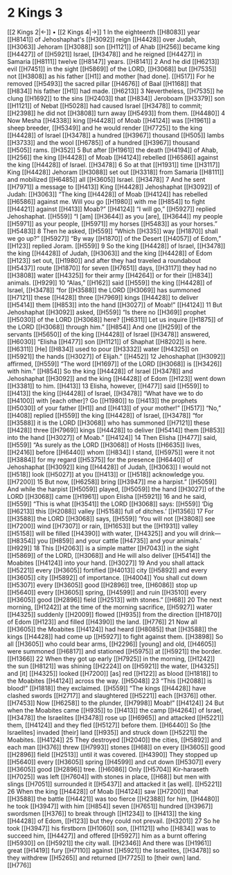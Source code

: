# 2 Kings 3
[[2 Kings 2|←]] • [[2 Kings 4|→]]
1 In the eighteenth [[H8083]] year [[H8141]] of Jehoshaphat's [[H3092]] reign [[H4428]] over Judah, [[H3063]] Jehoram [[H3088]] son [[H1121]] of Ahab [[H256]] became king [[H4427]] of [[H5921]] Israel, [[H3478]] and he reigned [[H4427]] in Samaria [[H8111]] twelve [[H8147]] years. [[H8141]] 
2 And he did [[H6213]] evil [[H7451]] in the sight [[H5869]] of the LORD, [[H3068]] but [[H7535]] not [[H3808]] as his father [[H1]] and mother [had done]. [[H517]] For he removed [[H5493]] the sacred pillar [[H4676]] of Baal [[H1168]] that [[H834]] his father [[H1]] had made. [[H6213]] 
3 Nevertheless, [[H7535]] he clung [[H1692]] to the sins [[H2403]] that [[H834]] Jeroboam [[H3379]] son [[H1121]] of Nebat [[H5028]] had caused Israel [[H3478]] to commit; [[H2398]] he did not [[H3808]] turn away [[H5493]] from them. [[H4480]] 
4 Now Mesha [[H4338]] king [[H4428]] of Moab [[H4124]] was [[H1961]] a sheep breeder, [[H5349]] and he would render [[H7725]] to the king [[H4428]] of Israel [[H3478]] a hundred [[H3967]] thousand [[H505]] lambs [[H3733]] and the wool [[H6785]] of a hundred [[H3967]] thousand [[H505]] rams. [[H352]] 
5 But after [[H1961]] the death [[H4194]] of Ahab, [[H256]] the king [[H4428]] of Moab [[H4124]] rebelled [[H6586]] against the king [[H4428]] of Israel. [[H3478]] 
6 So at that [[H1931]] time [[H3117]] King [[H4428]] Jehoram [[H3088]] set out [[H3318]] from Samaria [[H8111]] and mobilized [[H6485]] all [[H3605]] Israel. [[H3478]] 
7 And he sent [[H7971]] a message to [[H413]] King [[H4428]] Jehoshaphat [[H3092]] of Judah: [[H3063]] “The king [[H4428]] of Moab [[H4124]] has rebelled [[H6586]] against me.  Will you go [[H1980]] with me [[H854]] to fight [[H4421]] against [[H413]] Moab?” [[H4124]] “I will go,” [[H5927]] replied Jehoshaphat. [[H559]] “I [am] [[H3644]] as you [are], [[H3644]] my people [[H5971]] as your people, [[H5971]] my horses [[H5483]] as your horses.” [[H5483]] 
8 Then he asked, [[H559]] “Which [[H335]] way [[H1870]] shall we go up?” [[H5927]] “By way [[H1870]] of the Desert [[H4057]] of Edom,” [[H123]] replied Joram. [[H559]] 
9 So the king [[H4428]] of Israel, [[H3478]] the king [[H4428]] of Judah, [[H3063]] and the king [[H4428]] of Edom [[H123]] set out, [[H1980]] and after they had traveled a roundabout [[H5437]] route [[H1870]] for seven [[H7651]] days, [[H3117]] they had no [[H3808]] water [[H4325]] for their army [[H4264]] or for their [[H834]] animals. [[H929]] 
10 “Alas,” [[H162]] said [[H559]] the king [[H4428]] of Israel, [[H3478]] “for [[H3588]] the LORD [[H3069]] has summoned [[H7121]] these [[H428]] three [[H7969]] kings [[H4428]] to deliver [[H5414]] them [[H853]] into the hand [[H3027]] of Moab!” [[H4124]] 
11 But Jehoshaphat [[H3092]] asked, [[H559]] “Is there no [[H369]] prophet [[H5030]] of the LORD [[H3068]] here? [[H6311]] Let us inquire [[H1875]] of the LORD [[H3068]] through him.” [[H854]] And one [[H259]] of the servants [[H5650]] of the king [[H4428]] of Israel [[H3478]] answered, [[H6030]] “Elisha [[H477]] son [[H1121]] of Shaphat [[H8202]] is here. [[H6311]] [He] [[H834]] used to pour [[H3332]] water [[H4325]] on [[H5921]] the hands [[H3027]] of Elijah.” [[H452]] 
12 Jehoshaphat [[H3092]] affirmed, [[H559]] “The word [[H1697]] of the LORD [[H3068]] is [[H3426]] with him.” [[H854]] So the king [[H4428]] of Israel [[H3478]] and Jehoshaphat [[H3092]] and the king [[H4428]] of Edom [[H123]] went down [[H3381]] to him. [[H413]] 
13 Elisha, however, [[H477]] said [[H559]] to [[H413]] the king [[H4428]] of Israel, [[H3478]] “What have we to do [[H4100]] with [each other]?  Go [[H1980]] to [[H413]] the prophets [[H5030]] of your father [[H1]] and [[H413]] of your mother!” [[H517]] “No,” [[H408]] replied [[H559]] the king [[H4428]] of Israel, [[H3478]] “for [[H3588]] it is the LORD [[H3068]] who has summoned [[H7121]] these [[H428]] three [[H7969]] kings [[H4428]] to deliver [[H5414]] them [[H853]] into the hand [[H3027]] of Moab.” [[H4124]] 
14 Then Elisha [[H477]] said, [[H559]] “As surely as the LORD [[H3068]] of Hosts [[H6635]] lives, [[H2416]] before [[H6440]] whom [[H834]] I stand, [[H5975]] were it not [[H3884]] for my regard [[H5375]] for the presence [[H6440]] of Jehoshaphat [[H3092]] king [[H4428]] of Judah, [[H3063]] I would not [[H518]] look [[H5027]] at you [[H413]] or [[H518]] acknowledge you. [[H7200]] 
15 But now, [[H6258]] bring [[H3947]] me  a harpist.” [[H5059]] And while the harpist [[H5059]] played, [[H5059]] the hand [[H3027]] of the LORD [[H3068]] came [[H1961]] upon Elisha [[H5921]] 
16 and he said, [[H559]] “This is what [[H3541]] the LORD [[H3068]] says: [[H559]] ‘Dig [[H6213]] this [[H2088]] valley [[H5158]] full of ditches.’ [[H1356]] 
17 For [[H3588]] the LORD [[H3068]] says, [[H559]] ‘You will not [[H3808]] see [[H7200]] wind [[H7307]] or rain, [[H1653]] but the [[H1931]] valley [[H5158]] will be filled [[H4390]] with water, [[H4325]] and you will drink— [[H8354]] you [[H859]] and your cattle [[H4735]] and your animals.’ [[H929]] 
18 This [[H2063]] is a simple matter [[H7043]] in the sight [[H5869]] of the LORD, [[H3068]] and He will also deliver [[H5414]] the Moabites [[H4124]] into your hand. [[H3027]] 
19 And you shall attack [[H5221]] every [[H3605]] fortified [[H4013]] city [[H5892]] and every [[H3605]] city [[H5892]] of importance. [[H4004]] You shall cut down [[H5307]] every [[H3605]] good [[H2896]] tree, [[H6086]] stop up [[H5640]] every [[H3605]] spring, [[H4599]] and ruin [[H3510]] every [[H3605]] good [[H2896]] field [[H2513]] with stones.” [[H68]] 
20 The next morning, [[H1242]] at the time of the morning sacrifice, [[H5927]] water [[H4325]] suddenly [[H2009]] flowed [[H935]] from the direction [[H1870]] of Edom [[H123]] and filled [[H4390]] the land. [[H776]] 
21 Now all [[H3605]] the Moabites [[H4124]] had heard [[H8085]] that [[H3588]] the kings [[H4428]] had come up [[H5927]] to fight against them. [[H3898]] So all [[H3605]] who could bear arms, [[H2296]] [young] and old, [[H4605]] were summoned [[H6817]] and stationed [[H5975]] at [[H5921]] the border. [[H1366]] 
22 When they got up early [[H7925]] in the morning, [[H1242]] the sun [[H8121]] was shining [[H2224]] on [[H5921]] the water, [[H4325]] and [it] [[H4325]] looked [[H7200]] [as] red [[H122]] as blood [[H1818]] to the Moabites [[H4124]] across the way. [[H5048]] 
23 “This [[H2088]] is blood!” [[H1818]] they exclaimed. [[H559]] “The kings [[H4428]] have clashed swords [[H2717]] and slaughtered [[H5221]] each [[H376]] other. [[H7453]] Now [[H6258]] to the plunder, [[H7998]] Moab!” [[H4124]] 
24 But when the Moabites came [[H935]] to [[H413]] the camp [[H4264]] of Israel, [[H3478]] the Israelites [[H3478]] rose up [[H6965]] and attacked [[H5221]] them, [[H4124]] and they fled [[H5127]] before them. [[H6440]] So [the Israelites] invaded [their] land [[H935]] and struck down [[H5221]] the Moabites. [[H4124]] 
25 They destroyed [[H2040]] the cities, [[H5892]] and each man [[H376]] threw [[H7993]] stones [[H68]] on every [[H3605]] good [[H2896]] field [[H2513]] until it was covered. [[H4390]] They stopped up [[H5640]] every [[H3605]] spring [[H4599]] and cut down [[H5307]] every [[H3605]] good [[H2896]] tree. [[H6086]] Only [[H5704]] Kir-haraseth [[H7025]] was left [[H7604]] with stones in place, [[H68]] but men with slings [[H7051]] surrounded it [[H5437]] and attacked it [as well]. [[H5221]] 
26 When the king [[H4428]] of Moab [[H4124]] saw [[H7200]] that [[H3588]] the battle [[H4421]] was too fierce [[H2388]] for him, [[H4480]] he took [[H3947]] with him [[H854]] seven [[H7651]] hundred [[H3967]] swordsmen [[H376]] to break through [[H1234]] to [[H413]] the king [[H4428]] of Edom, [[H123]] but they could not prevail. [[H3201]] 
27 So he took [[H3947]] his firstborn [[H1060]] son, [[H1121]] who [[H834]] was to succeed him, [[H4427]] and offered [[H5927]] him as a burnt offering [[H5930]] on [[H5921]] the city wall. [[H2346]] And there was [[H1961]] great [[H1419]] fury [[H7110]] against [[H5921]] the Israelites, [[H3478]] so they withdrew [[H5265]] and returned [[H7725]] to [their own] land. [[H776]] 

